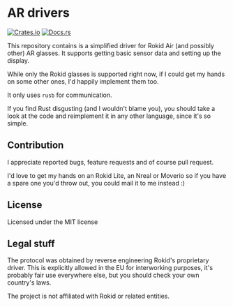 # AR drivers
[![Crates.io](https://img.shields.io/crates/v/ar-drivers.svg)](https://crates.io/crates/ar-drivers)
[![Docs.rs](https://docs.rs/ar-drivers/badge.svg)](https://docs.rs/ar-drivers)

This repository contains is a simplified driver for Rokid Air (and possibly other) AR glasses.
It supports getting basic sensor data and setting up the display.

While only the Rokid glasses is supported right now, if I could get my hands on some other
ones, I'd happily implement them too.

It only uses `rusb` for communication.

If you find Rust disgusting (and I wouldn't blame you), you should take a look
at the code and reimplement it in any other language, since it's so simple.

## Contribution

I appreciate reported bugs, feature requests and of course pull request.

I'd love to get my hands on an Rokid Lite, an Nreal or Moverio so if you have a spare one you'd
throw out, you could mail it to me instead :)

## License

Licensed under the MIT license

## Legal stuff

The protocol was obtained by reverse engineering Rokid's proprietary driver.
This is explicitly allowed in the EU for interworking purposes, it's probably
fair use everywhere else, but you should check your own country's laws.

The project is not affiliated with Rokid or related entities. 
